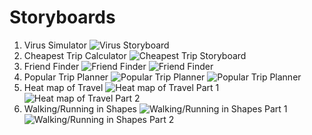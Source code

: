 # Storyboards
1. Virus Simulator
![Virus Storyboard](https://raw.githubusercontent.com/johnpallag/MashedPotatoRacoons/master/storyboards/storyboard1.jpg)
2. Cheapest Trip Calculator
![Cheapest Trip Storyboard](https://raw.githubusercontent.com/johnpallag/MashedPotatoRacoons/master/storyboards/storyboard2.jpg)
3. Friend Finder
![Friend Finder](https://raw.githubusercontent.com/johnpallag/MashedPotatoRacoons/master/storyboards/alexstoryboard1.jpg)
![Friend Finder](https://raw.githubusercontent.com/johnpallag/MashedPotatoRacoons/master/storyboards/Meet%20up%20visualizer%20-%20Xu%20Cheng.jpg)
4. Popular Trip Planner
![Popular Trip Planner](https://raw.githubusercontent.com/johnpallag/MashedPotatoRacoons/master/storyboards/alexstoryboard2.jpg)
![Popular Trip Planner](https://raw.githubusercontent.com/johnpallag/MashedPotatoRacoons/master/storyboards/Trip%20planner%20-%20Xu%20Cheng.jpg)
5. Heat map of Travel
![Heat map of Travel Part 1](https://raw.githubusercontent.com/johnpallag/MashedPotatoRacoons/master/storyboards/storyboard3.1.jpg)
![Heat map of Travel Part 2](https://raw.githubusercontent.com/johnpallag/MashedPotatoRacoons/master/storyboards/storyboard3.2.jpg)
6. Walking/Running in Shapes
![Walking/Running in Shapes Part 1](https://raw.githubusercontent.com/johnpallag/MashedPotatoRacoons/master/storyboards/storyboard6.1.jpg)
![Walking/Running in Shapes Part 2](https://raw.githubusercontent.com/johnpallag/MashedPotatoRacoons/master/storyboards/storyboard6.2.jpg)
